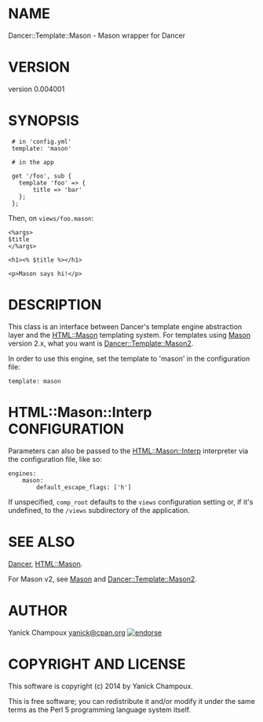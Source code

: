 # NAME

Dancer::Template::Mason - Mason wrapper for Dancer

# VERSION

version 0.004001

# SYNOPSIS

     # in 'config.yml'
     template: 'mason'

     # in the app
    
     get '/foo', sub {
       template 'foo' => {
           title => 'bar'
       };
     };

Then, on `views/foo.mason`:

    <%args>
    $title
    </%args>

    <h1><% $title %></h1>

    <p>Mason says hi!</p>

# DESCRIPTION

This class is an interface between Dancer's template engine abstraction layer
and the [HTML::Mason](https://metacpan.org/pod/HTML::Mason) templating system. 
For templates using [Mason](https://metacpan.org/pod/Mason) version
2.x, what you want is [Dancer::Template::Mason2](https://metacpan.org/pod/Dancer::Template::Mason2).

In order to use this engine, set the template to 'mason' in the configuration
file:

    template: mason

# HTML::Mason::Interp CONFIGURATION

Parameters can also be passed to the [HTML::Mason::Interp](https://metacpan.org/pod/HTML::Mason::Interp) interpreter via
the configuration file, like so:

    engines:
        mason:
            default_escape_flags: ['h']

If unspecified, `comp_root` defaults to the `views` configuration setting
or, if it's undefined, to the `/views` subdirectory of the application.

# SEE ALSO

[Dancer](https://metacpan.org/pod/Dancer), [HTML::Mason](https://metacpan.org/pod/HTML::Mason).

For Mason v2, see [Mason](https://metacpan.org/pod/Mason) and [Dancer::Template::Mason2](https://metacpan.org/pod/Dancer::Template::Mason2).

# AUTHOR

Yanick Champoux <yanick@cpan.org> [![endorse](http://api.coderwall.com/yanick/endorsecount.png)](http://coderwall.com/yanick)

# COPYRIGHT AND LICENSE

This software is copyright (c) 2014 by Yanick Champoux.

This is free software; you can redistribute it and/or modify it under
the same terms as the Perl 5 programming language system itself.
